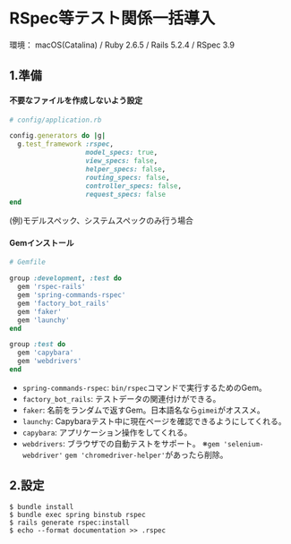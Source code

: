 # RSpec等テスト関係一括導入

環境：
macOS(Catalina) / Ruby 2.6.5 / Rails 5.2.4 / RSpec 3.9

## 1.準備
#### 不要なファイルを作成しないよう設定
```ruby
# config/application.rb

config.generators do |g|
  g.test_framework :rspec,
                   model_specs: true,
                   view_specs: false,
                   helper_specs: false,
                   routing_specs: false,
                   controller_specs: false,
                   request_specs: false
end
```
(例)モデルスペック、システムスペックのみ行う場合

#### Gemインストール
```ruby
# Gemfile

group :development, :test do
  gem 'rspec-rails'
  gem 'spring-commands-rspec'
  gem 'factory_bot_rails'
  gem 'faker'
  gem 'launchy'
end

group :test do
  gem 'capybara'
  gem 'webdrivers'
end
```
- `spring-commands-rspec`: `bin/rspec`コマンドで実行するためのGem。
- `factory_bot_rails`: テストデータの関連付けができる。
- `faker`: 名前をランダムで返すGem。日本語名なら`gimei`がオススメ。
- `launchy`: Capybaraテスト中に現在ページを確認できるようにしてくれる。
- `capybara`: アプリケーション操作をしてくれる。
- `webdrivers`: ブラウザでの自動テストをサポート。
※`gem 'selenium-webdriver'` `gem 'chromedriver-helper'`があったら削除。


## 2.設定
```
$ bundle install
$ bundle exec spring binstub rspec
$ rails generate rspec:install
$ echo --format documentation >> .rspec
```
